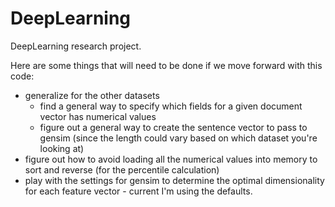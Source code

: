 DeepLearning
============

DeepLearning research project.

Here are some things that will need to be done if we move forward with this code:
* generalize for the other datasets 
  * find a general way to specify which fields for a given document vector has numerical values
  * figure out a general way to create the sentence vector to pass to gensim (since the length could vary based on which dataset you're looking at)
* figure out how to avoid loading all the numerical values into memory to sort and reverse (for the percentile calculation)
* play with the settings for gensim to determine the optimal dimensionality for each feature vector - current I'm using the defaults.
